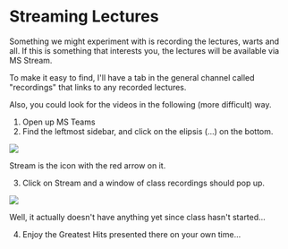 # Streaming Lectures

Something we might experiment with is recording the lectures, warts and all. If this is something that interests you, the lectures will be available via MS Stream.

To make it easy to find, I'll have a tab in the general channel called "recordings" that links to any recorded lectures. 

Also, you could look for the videos in the following \(more difficult\) way.

1. Open up MS Teams
2. Find the leftmost sidebar, and click on the elipsis \(...\) on the bottom.

![](https://gblobscdn.gitbook.com/assets%2F-M4yKpPlPdQosdDQEEYo%2F-METQDPIxij7hsTcn2we%2F-METUQOxAj3XhrLL_yo6%2FScreen%20Shot%202020-08-11%20at%201.05.51%20PM.png?alt=media&token=f3494102-2ab2-4bd0-9190-c3243733fa1d)

Stream is the icon with the red arrow on it.

3. Click on Stream and a window of class recordings should pop up.

![](https://gblobscdn.gitbook.com/assets%2F-M4yKpPlPdQosdDQEEYo%2F-METQDPIxij7hsTcn2we%2F-METUdatpkeUJe39HVgr%2FScreen%20Shot%202020-08-11%20at%201.06.15%20PM.png?alt=media&token=7ef717ff-fe63-41e9-a951-e407927f831a)

Well, it actually doesn't have anything yet since class hasn't started...

4. Enjoy the Greatest Hits presented there on your own time...

